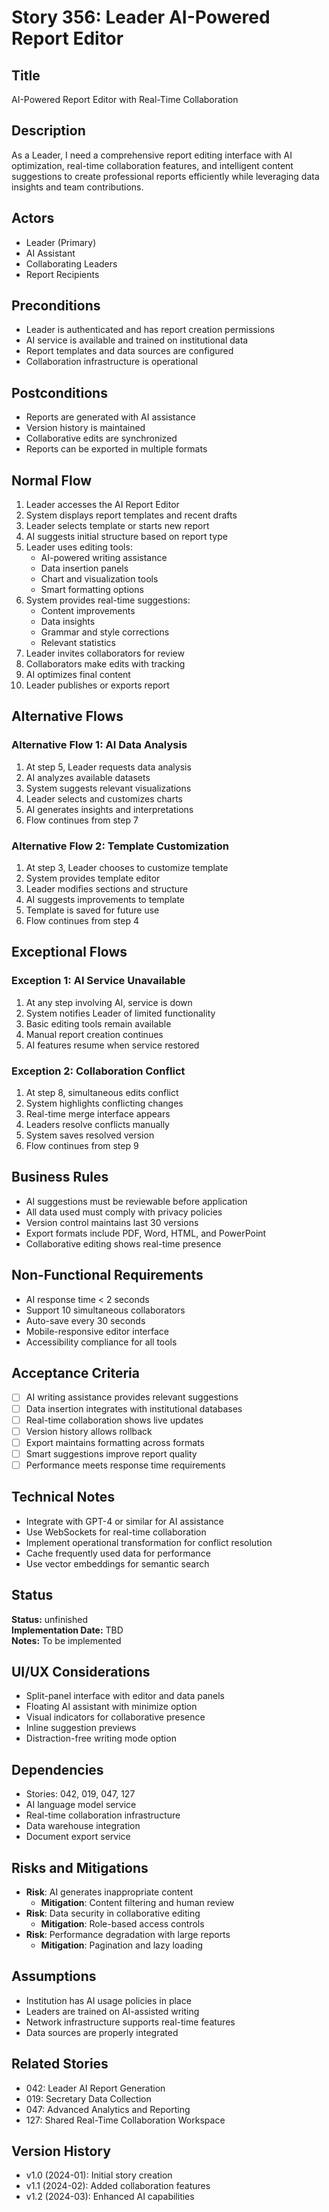 # Story 356: Leader AI-Powered Report Editor

## Title
AI-Powered Report Editor with Real-Time Collaboration

## Description
As a Leader, I need a comprehensive report editing interface with AI optimization, real-time collaboration features, and intelligent content suggestions to create professional reports efficiently while leveraging data insights and team contributions.

## Actors
- Leader (Primary)
- AI Assistant
- Collaborating Leaders
- Report Recipients

## Preconditions
- Leader is authenticated and has report creation permissions
- AI service is available and trained on institutional data
- Report templates and data sources are configured
- Collaboration infrastructure is operational

## Postconditions
- Reports are generated with AI assistance
- Version history is maintained
- Collaborative edits are synchronized
- Reports can be exported in multiple formats

## Normal Flow
1. Leader accesses the AI Report Editor
2. System displays report templates and recent drafts
3. Leader selects template or starts new report
4. AI suggests initial structure based on report type
5. Leader uses editing tools:
   - AI-powered writing assistance
   - Data insertion panels
   - Chart and visualization tools
   - Smart formatting options
6. System provides real-time suggestions:
   - Content improvements
   - Data insights
   - Grammar and style corrections
   - Relevant statistics
7. Leader invites collaborators for review
8. Collaborators make edits with tracking
9. AI optimizes final content
10. Leader publishes or exports report

## Alternative Flows

### Alternative Flow 1: AI Data Analysis
1. At step 5, Leader requests data analysis
2. AI analyzes available datasets
3. System suggests relevant visualizations
4. Leader selects and customizes charts
5. AI generates insights and interpretations
6. Flow continues from step 7

### Alternative Flow 2: Template Customization
1. At step 3, Leader chooses to customize template
2. System provides template editor
3. Leader modifies sections and structure
4. AI suggests improvements to template
5. Template is saved for future use
6. Flow continues from step 4

## Exceptional Flows

### Exception 1: AI Service Unavailable
1. At any step involving AI, service is down
2. System notifies Leader of limited functionality
3. Basic editing tools remain available
4. Manual report creation continues
5. AI features resume when service restored

### Exception 2: Collaboration Conflict
1. At step 8, simultaneous edits conflict
2. System highlights conflicting changes
3. Real-time merge interface appears
4. Leaders resolve conflicts manually
5. System saves resolved version
6. Flow continues from step 9

## Business Rules
- AI suggestions must be reviewable before application
- All data used must comply with privacy policies
- Version control maintains last 30 versions
- Export formats include PDF, Word, HTML, and PowerPoint
- Collaborative editing shows real-time presence

## Non-Functional Requirements
- AI response time < 2 seconds
- Support 10 simultaneous collaborators
- Auto-save every 30 seconds
- Mobile-responsive editor interface
- Accessibility compliance for all tools

## Acceptance Criteria
- [ ] AI writing assistance provides relevant suggestions
- [ ] Data insertion integrates with institutional databases
- [ ] Real-time collaboration shows live updates
- [ ] Version history allows rollback
- [ ] Export maintains formatting across formats
- [ ] Smart suggestions improve report quality
- [ ] Performance meets response time requirements

## Technical Notes
- Integrate with GPT-4 or similar for AI assistance
- Use WebSockets for real-time collaboration
- Implement operational transformation for conflict resolution
- Cache frequently used data for performance
- Use vector embeddings for semantic search


## Status
**Status:** unfinished  
**Implementation Date:** TBD  
**Notes:** To be implemented
## UI/UX Considerations
- Split-panel interface with editor and data panels
- Floating AI assistant with minimize option
- Visual indicators for collaborative presence
- Inline suggestion previews
- Distraction-free writing mode option

## Dependencies
- Stories: 042, 019, 047, 127
- AI language model service
- Real-time collaboration infrastructure
- Data warehouse integration
- Document export service

## Risks and Mitigations
- **Risk**: AI generates inappropriate content
  - **Mitigation**: Content filtering and human review
- **Risk**: Data security in collaborative editing
  - **Mitigation**: Role-based access controls
- **Risk**: Performance degradation with large reports
  - **Mitigation**: Pagination and lazy loading

## Assumptions
- Institution has AI usage policies in place
- Leaders are trained on AI-assisted writing
- Network infrastructure supports real-time features
- Data sources are properly integrated

## Related Stories
- 042: Leader AI Report Generation
- 019: Secretary Data Collection
- 047: Advanced Analytics and Reporting
- 127: Shared Real-Time Collaboration Workspace

## Version History
- v1.0 (2024-01): Initial story creation
- v1.1 (2024-02): Added collaboration features
- v1.2 (2024-03): Enhanced AI capabilities